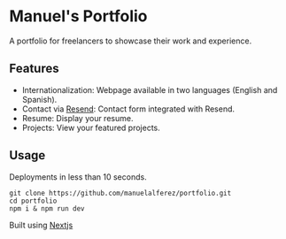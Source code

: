 # Manuel's Portfolio 
A portfolio for freelancers to showcase their work and experience.

## Features 
- Internationalization: Webpage available in two languages (English and Spanish).
- Contact via [Resend](https://resend.com/): Contact form integrated with Resend.
- Resume: Display your resume.
- Projects: View your featured projects.

## Usage

Deployments in less than 10 seconds.
```
git clone https://github.com/manuelalferez/portfolio.git
cd portfolio
npm i & npm run dev
```

Built using [Nextjs](https://nextjs.org/)
